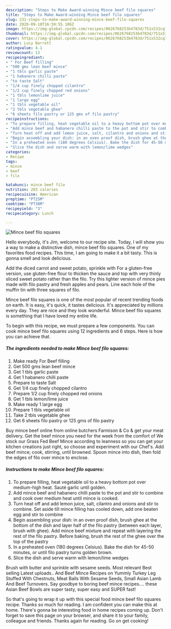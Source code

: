 ```yaml
---
description: "Steps to Make Award-winning Mince beef filo squares"
title: "Steps to Make Award-winning Mince beef filo squares"
slug: 231-steps-to-make-award-winning-mince-beef-filo-squares
date: 2020-09-10T16:59:55.106Z
image: https://img-global.cpcdn.com/recipes/0626768253b4783d/751x532cq70/mince-beef-filo-squares-recipe-main-photo.jpg
thumbnail: https://img-global.cpcdn.com/recipes/0626768253b4783d/751x532cq70/mince-beef-filo-squares-recipe-main-photo.jpg
cover: https://img-global.cpcdn.com/recipes/0626768253b4783d/751x532cq70/mince-beef-filo-squares-recipe-main-photo.jpg
author: Lucy Barrett
ratingvalue: 4.1
reviewcount: 13
recipeingredient:
- " For Beef filling"
- "500 gms lean beef mince"
- "1 tbls garlic paste"
- "1 habanero chilli paste"
- "to taste Salt"
- "1/4 cup finely chopped cilantro"
- "1/2 cup finely chopped red onions"
- "1 tbls lemonlime juice"
- "1 large egg"
- "1 tbls vegetable oil"
- "2 tbls vegetable ghee"
- "6 sheets filo pastry or 125 gms of filo pastry"
recipeinstructions:
- "To prepare filling, heat vegetable oil to a heavy bottom pot over medium-high heat. Sauté garlic until golden."
- "Add mince beef and habanero chilli paste to the pot and stir to combine and cook over medium heat until mince is cooked."
- "Turn heat off and add lemon juice, salt, cilantro and onions and stir to combine. Set aside till mince filling has cooled down, add one beaten egg and stir to combine"
- "Begin assembling your dish: in an oven proof dish, brush ghee at the bottom of the dish and layer half of the filo pastry (between each layer, brush with ghee). Add mince beef mixture and repeat with layering the rest of the filo pastry. Before baking, brush the rest of the ghee over the top of the pastry"
- "In a preheated oven (180 degrees Celsius). Bake the dish for 45-50 minutes, or until filo pastry turns golden brown."
- "Slice the dish and serve warm with lemon/lime wedges"
categories:
- Recipe
tags:
- mince
- beef
- filo

katakunci: mince beef filo 
nutrition: 203 calories
recipecuisine: American
preptime: "PT25M"
cooktime: "PT30M"
recipeyield: "3"
recipecategory: Lunch

---
```



![Mince beef filo squares](https://img-global.cpcdn.com/recipes/0626768253b4783d/751x532cq70/mince-beef-filo-squares-recipe-main-photo.jpg)

Hello everybody, it's Jim, welcome to our recipe site. Today, I will show you a way to make a distinctive dish, mince beef filo squares. One of my favorites food recipes. This time, I am going to make it a bit tasty. This is gonna smell and look delicious.

Add the diced carrot and sweet potato, sprinkle with For a gluten-free version, use gluten-free flour to thicken the sauce and top with very thinly sliced sweet potato rather than the filo. Try this lighter version of mince pies made with filo pastry and fresh apples and pears. Line each hole of the muffin tin with three squares of filo.

Mince beef filo squares is one of the most popular of recent trending foods on earth. It is easy, it's quick, it tastes delicious. It's appreciated by millions every day. They are nice and they look wonderful. Mince beef filo squares is something that I have loved my entire life.


To begin with this recipe, we must prepare a few components. You can cook mince beef filo squares using 12 ingredients and 6 steps. Here is how you can achieve that.

<!--inarticleads1-->

##### The ingredients needed to make Mince beef filo squares:

1. Make ready  For Beef filling
1. Get 500 gms lean beef mince
1. Get 1 tbls garlic paste
1. Get 1 habanero chilli paste
1. Prepare to taste Salt
1. Get 1/4 cup finely chopped cilantro
1. Prepare 1/2 cup finely chopped red onions
1. Get 1 tbls lemon/lime juice
1. Make ready 1 large egg
1. Prepare 1 tbls vegetable oil
1. Take 2 tbls vegetable ghee
1. Get 6 sheets filo pastry or 125 gms of filo pastry


Buy mince beef online from online butchers Farmison &amp; Co &amp; get your meat delivery. Get the beef mince you need for the week from the comfort of We stock our Grass Fed Beef Mince according to leanness so you can get your kitchen creations just right, so choose and experiment with our Chef&#39;s. Add beef mince; cook, stirring, until browned. Spoon mince into dish, then fold the edges of filo over mince to enclose. 

<!--inarticleads2-->

##### Instructions to make Mince beef filo squares:

1. To prepare filling, heat vegetable oil to a heavy bottom pot over medium-high heat. Sauté garlic until golden.
1. Add mince beef and habanero chilli paste to the pot and stir to combine and cook over medium heat until mince is cooked.
1. Turn heat off and add lemon juice, salt, cilantro and onions and stir to combine. Set aside till mince filling has cooled down, add one beaten egg and stir to combine
1. Begin assembling your dish: in an oven proof dish, brush ghee at the bottom of the dish and layer half of the filo pastry (between each layer, brush with ghee). Add mince beef mixture and repeat with layering the rest of the filo pastry. Before baking, brush the rest of the ghee over the top of the pastry
1. In a preheated oven (180 degrees Celsius). Bake the dish for 45-50 minutes, or until filo pastry turns golden brown.
1. Slice the dish and serve warm with lemon/lime wedges


Brush with butter and sprinkle with sesame seeds. Most relevant Best selling Latest uploads.. And Beef Mince Recipes on Yummly Turkey Leg Stuffed With Chestnuts, Meat Balls With Sesame Seeds, Small Asian Lamb And Beef Turnovers. Say goodbye to boring beef mince recipes…. these Asian Beef Bowls are super tasty, super easy and SUPER fast! 

So that's going to wrap it up with this special food mince beef filo squares recipe. Thanks so much for reading. I am confident you can make this at home. There's gonna be interesting food in home recipes coming up. Don't forget to save this page on your browser, and share it to your family, colleague and friends. Thanks again for reading. Go on get cooking!
